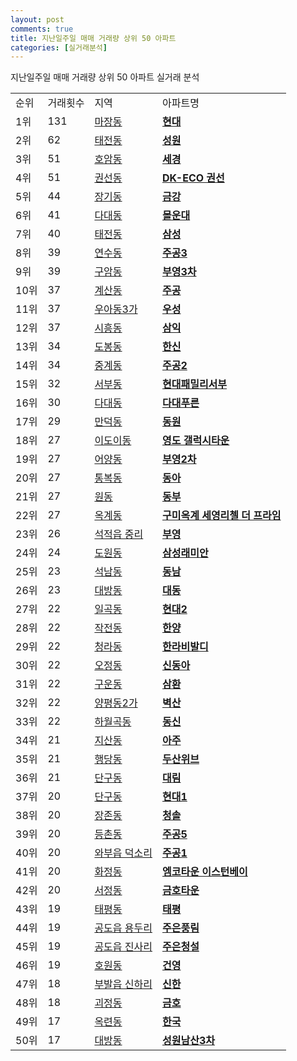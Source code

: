 ```yaml
---
layout: post
comments: true
title: 지난일주일 매매 거래량 상위 50 아파트
categories: [실거래분석]
---
```


지난일주일 매매 거래량 상위 50 아파트 실거래 분석

<table>
  <tr>
    <td>순위</td>
    <td>거래횟수</td>
    <td>지역</td>
    <td>아파트명</td>
  </tr>

  <tr>
    <td>1위</td>
    <td>131</td>
    <td><a href="/실거래가/2021/06/27/11200.html">마장동</a></td>
    <td colspan="4" style="font-weight: bold;"><a href="https://search.naver.com/search.naver?query=마장동 현대">현대</a></td>
  </tr>

  <tr>
    <td>2위</td>
    <td>62</td>
    <td><a href="/실거래가/2021/06/27/41610.html">태전동</a></td>
    <td colspan="4" style="font-weight: bold;"><a href="https://search.naver.com/search.naver?query=태전동 성원">성원</a></td>
  </tr>

  <tr>
    <td>3위</td>
    <td>51</td>
    <td><a href="/실거래가/2021/06/27/43130.html">호암동</a></td>
    <td colspan="4" style="font-weight: bold;"><a href="https://search.naver.com/search.naver?query=호암동 세경">세경</a></td>
  </tr>

  <tr>
    <td>4위</td>
    <td>51</td>
    <td><a href="/실거래가/2021/06/27/41113.html">권선동</a></td>
    <td colspan="4" style="font-weight: bold;"><a href="https://search.naver.com/search.naver?query=권선동 DK-ECO 권선">DK-ECO 권선</a></td>
  </tr>

  <tr>
    <td>5위</td>
    <td>44</td>
    <td><a href="/실거래가/2021/06/27/27290.html">장기동</a></td>
    <td colspan="4" style="font-weight: bold;"><a href="https://search.naver.com/search.naver?query=장기동 금강">금강</a></td>
  </tr>

  <tr>
    <td>6위</td>
    <td>41</td>
    <td><a href="/실거래가/2021/06/27/26380.html">다대동</a></td>
    <td colspan="4" style="font-weight: bold;"><a href="https://search.naver.com/search.naver?query=다대동 몰운대">몰운대</a></td>
  </tr>

  <tr>
    <td>7위</td>
    <td>40</td>
    <td><a href="/실거래가/2021/06/27/27230.html">태전동</a></td>
    <td colspan="4" style="font-weight: bold;"><a href="https://search.naver.com/search.naver?query=태전동 삼성">삼성</a></td>
  </tr>

  <tr>
    <td>8위</td>
    <td>39</td>
    <td><a href="/실거래가/2021/06/27/28185.html">연수동</a></td>
    <td colspan="4" style="font-weight: bold;"><a href="https://search.naver.com/search.naver?query=연수동 주공3">주공3</a></td>
  </tr>

  <tr>
    <td>9위</td>
    <td>39</td>
    <td><a href="/실거래가/2021/06/27/27230.html">구암동</a></td>
    <td colspan="4" style="font-weight: bold;"><a href="https://search.naver.com/search.naver?query=구암동 부영3차">부영3차</a></td>
  </tr>

  <tr>
    <td>10위</td>
    <td>37</td>
    <td><a href="/실거래가/2021/06/27/28245.html">계산동</a></td>
    <td colspan="4" style="font-weight: bold;"><a href="https://search.naver.com/search.naver?query=계산동 주공">주공</a></td>
  </tr>

  <tr>
    <td>11위</td>
    <td>37</td>
    <td><a href="/실거래가/2021/06/27/45113.html">우아동3가</a></td>
    <td colspan="4" style="font-weight: bold;"><a href="https://search.naver.com/search.naver?query=우아동3가 우성">우성</a></td>
  </tr>

  <tr>
    <td>12위</td>
    <td>37</td>
    <td><a href="/실거래가/2021/06/27/11545.html">시흥동</a></td>
    <td colspan="4" style="font-weight: bold;"><a href="https://search.naver.com/search.naver?query=시흥동 삼익">삼익</a></td>
  </tr>

  <tr>
    <td>13위</td>
    <td>34</td>
    <td><a href="/실거래가/2021/06/27/11320.html">도봉동</a></td>
    <td colspan="4" style="font-weight: bold;"><a href="https://search.naver.com/search.naver?query=도봉동 한신">한신</a></td>
  </tr>

  <tr>
    <td>14위</td>
    <td>34</td>
    <td><a href="/실거래가/2021/06/27/11350.html">중계동</a></td>
    <td colspan="4" style="font-weight: bold;"><a href="https://search.naver.com/search.naver?query=중계동 주공2">주공2</a></td>
  </tr>

  <tr>
    <td>15위</td>
    <td>32</td>
    <td><a href="/실거래가/2021/06/27/31170.html">서부동</a></td>
    <td colspan="4" style="font-weight: bold;"><a href="https://search.naver.com/search.naver?query=서부동 현대패밀리서부">현대패밀리서부</a></td>
  </tr>

  <tr>
    <td>16위</td>
    <td>30</td>
    <td><a href="/실거래가/2021/06/27/26380.html">다대동</a></td>
    <td colspan="4" style="font-weight: bold;"><a href="https://search.naver.com/search.naver?query=다대동 다대푸른">다대푸른</a></td>
  </tr>

  <tr>
    <td>17위</td>
    <td>29</td>
    <td><a href="/실거래가/2021/06/27/26320.html">만덕동</a></td>
    <td colspan="4" style="font-weight: bold;"><a href="https://search.naver.com/search.naver?query=만덕동 동원">동원</a></td>
  </tr>

  <tr>
    <td>18위</td>
    <td>27</td>
    <td><a href="/실거래가/2021/06/27/50110.html">이도이동</a></td>
    <td colspan="4" style="font-weight: bold;"><a href="https://search.naver.com/search.naver?query=이도이동 영도 갤럭시타운">영도 갤럭시타운</a></td>
  </tr>

  <tr>
    <td>19위</td>
    <td>27</td>
    <td><a href="/실거래가/2021/06/27/45140.html">어양동</a></td>
    <td colspan="4" style="font-weight: bold;"><a href="https://search.naver.com/search.naver?query=어양동 부영2차">부영2차</a></td>
  </tr>

  <tr>
    <td>20위</td>
    <td>27</td>
    <td><a href="/실거래가/2021/06/27/41220.html">통복동</a></td>
    <td colspan="4" style="font-weight: bold;"><a href="https://search.naver.com/search.naver?query=통복동 동아">동아</a></td>
  </tr>

  <tr>
    <td>21위</td>
    <td>27</td>
    <td><a href="/실거래가/2021/06/27/41370.html">원동</a></td>
    <td colspan="4" style="font-weight: bold;"><a href="https://search.naver.com/search.naver?query=원동 동부">동부</a></td>
  </tr>

  <tr>
    <td>22위</td>
    <td>27</td>
    <td><a href="/실거래가/2021/06/27/47190.html">옥계동</a></td>
    <td colspan="4" style="font-weight: bold;"><a href="https://search.naver.com/search.naver?query=옥계동 구미옥계 세영리첼 더 프라임">구미옥계 세영리첼 더 프라임</a></td>
  </tr>

  <tr>
    <td>23위</td>
    <td>26</td>
    <td><a href="/실거래가/2021/06/27/47850.html">석적읍 중리</a></td>
    <td colspan="4" style="font-weight: bold;"><a href="https://search.naver.com/search.naver?query=석적읍 중리 부영">부영</a></td>
  </tr>

  <tr>
    <td>24위</td>
    <td>24</td>
    <td><a href="/실거래가/2021/06/27/11170.html">도원동</a></td>
    <td colspan="4" style="font-weight: bold;"><a href="https://search.naver.com/search.naver?query=도원동 삼성래미안">삼성래미안</a></td>
  </tr>

  <tr>
    <td>25위</td>
    <td>23</td>
    <td><a href="/실거래가/2021/06/27/28260.html">석남동</a></td>
    <td colspan="4" style="font-weight: bold;"><a href="https://search.naver.com/search.naver?query=석남동 동남">동남</a></td>
  </tr>

  <tr>
    <td>26위</td>
    <td>23</td>
    <td><a href="/실거래가/2021/06/27/48123.html">대방동</a></td>
    <td colspan="4" style="font-weight: bold;"><a href="https://search.naver.com/search.naver?query=대방동 대동">대동</a></td>
  </tr>

  <tr>
    <td>27위</td>
    <td>22</td>
    <td><a href="/실거래가/2021/06/27/29170.html">일곡동</a></td>
    <td colspan="4" style="font-weight: bold;"><a href="https://search.naver.com/search.naver?query=일곡동 현대2">현대2</a></td>
  </tr>

  <tr>
    <td>28위</td>
    <td>22</td>
    <td><a href="/실거래가/2021/06/27/28245.html">작전동</a></td>
    <td colspan="4" style="font-weight: bold;"><a href="https://search.naver.com/search.naver?query=작전동 한양">한양</a></td>
  </tr>

  <tr>
    <td>29위</td>
    <td>22</td>
    <td><a href="/실거래가/2021/06/27/28260.html">청라동</a></td>
    <td colspan="4" style="font-weight: bold;"><a href="https://search.naver.com/search.naver?query=청라동 한라비발디">한라비발디</a></td>
  </tr>

  <tr>
    <td>30위</td>
    <td>22</td>
    <td><a href="/실거래가/2021/06/27/30230.html">오정동</a></td>
    <td colspan="4" style="font-weight: bold;"><a href="https://search.naver.com/search.naver?query=오정동 신동아">신동아</a></td>
  </tr>

  <tr>
    <td>31위</td>
    <td>22</td>
    <td><a href="/실거래가/2021/06/27/41113.html">구운동</a></td>
    <td colspan="4" style="font-weight: bold;"><a href="https://search.naver.com/search.naver?query=구운동 삼환">삼환</a></td>
  </tr>

  <tr>
    <td>32위</td>
    <td>22</td>
    <td><a href="/실거래가/2021/06/27/11560.html">양평동2가</a></td>
    <td colspan="4" style="font-weight: bold;"><a href="https://search.naver.com/search.naver?query=양평동2가 벽산">벽산</a></td>
  </tr>

  <tr>
    <td>33위</td>
    <td>22</td>
    <td><a href="/실거래가/2021/06/27/11290.html">하월곡동</a></td>
    <td colspan="4" style="font-weight: bold;"><a href="https://search.naver.com/search.naver?query=하월곡동 동신">동신</a></td>
  </tr>

  <tr>
    <td>34위</td>
    <td>21</td>
    <td><a href="/실거래가/2021/06/27/41220.html">지산동</a></td>
    <td colspan="4" style="font-weight: bold;"><a href="https://search.naver.com/search.naver?query=지산동 아주">아주</a></td>
  </tr>

  <tr>
    <td>35위</td>
    <td>21</td>
    <td><a href="/실거래가/2021/06/27/11200.html">행당동</a></td>
    <td colspan="4" style="font-weight: bold;"><a href="https://search.naver.com/search.naver?query=행당동 두산위브">두산위브</a></td>
  </tr>

  <tr>
    <td>36위</td>
    <td>21</td>
    <td><a href="/실거래가/2021/06/27/42130.html">단구동</a></td>
    <td colspan="4" style="font-weight: bold;"><a href="https://search.naver.com/search.naver?query=단구동 대림">대림</a></td>
  </tr>

  <tr>
    <td>37위</td>
    <td>20</td>
    <td><a href="/실거래가/2021/06/27/42130.html">단구동</a></td>
    <td colspan="4" style="font-weight: bold;"><a href="https://search.naver.com/search.naver?query=단구동 현대1">현대1</a></td>
  </tr>

  <tr>
    <td>38위</td>
    <td>20</td>
    <td><a href="/실거래가/2021/06/27/44200.html">장존동</a></td>
    <td colspan="4" style="font-weight: bold;"><a href="https://search.naver.com/search.naver?query=장존동 청솔">청솔</a></td>
  </tr>

  <tr>
    <td>39위</td>
    <td>20</td>
    <td><a href="/실거래가/2021/06/27/11500.html">등촌동</a></td>
    <td colspan="4" style="font-weight: bold;"><a href="https://search.naver.com/search.naver?query=등촌동 주공5">주공5</a></td>
  </tr>

  <tr>
    <td>40위</td>
    <td>20</td>
    <td><a href="/실거래가/2021/06/27/41360.html">와부읍 덕소리</a></td>
    <td colspan="4" style="font-weight: bold;"><a href="https://search.naver.com/search.naver?query=와부읍 덕소리 주공1">주공1</a></td>
  </tr>

  <tr>
    <td>41위</td>
    <td>20</td>
    <td><a href="/실거래가/2021/06/27/31170.html">화정동</a></td>
    <td colspan="4" style="font-weight: bold;"><a href="https://search.naver.com/search.naver?query=화정동 엠코타운 이스턴베이">엠코타운 이스턴베이</a></td>
  </tr>

  <tr>
    <td>42위</td>
    <td>20</td>
    <td><a href="/실거래가/2021/06/27/41220.html">서정동</a></td>
    <td colspan="4" style="font-weight: bold;"><a href="https://search.naver.com/search.naver?query=서정동 금호타운">금호타운</a></td>
  </tr>

  <tr>
    <td>43위</td>
    <td>19</td>
    <td><a href="/실거래가/2021/06/27/30140.html">태평동</a></td>
    <td colspan="4" style="font-weight: bold;"><a href="https://search.naver.com/search.naver?query=태평동 태평">태평</a></td>
  </tr>

  <tr>
    <td>44위</td>
    <td>19</td>
    <td><a href="/실거래가/2021/06/27/41550.html">공도읍 용두리</a></td>
    <td colspan="4" style="font-weight: bold;"><a href="https://search.naver.com/search.naver?query=공도읍 용두리 주은풍림">주은풍림</a></td>
  </tr>

  <tr>
    <td>45위</td>
    <td>19</td>
    <td><a href="/실거래가/2021/06/27/41550.html">공도읍 진사리</a></td>
    <td colspan="4" style="font-weight: bold;"><a href="https://search.naver.com/search.naver?query=공도읍 진사리 주은청설">주은청설</a></td>
  </tr>

  <tr>
    <td>46위</td>
    <td>19</td>
    <td><a href="/실거래가/2021/06/27/41150.html">호원동</a></td>
    <td colspan="4" style="font-weight: bold;"><a href="https://search.naver.com/search.naver?query=호원동 건영">건영</a></td>
  </tr>

  <tr>
    <td>47위</td>
    <td>18</td>
    <td><a href="/실거래가/2021/06/27/41500.html">부발읍 신하리</a></td>
    <td colspan="4" style="font-weight: bold;"><a href="https://search.naver.com/search.naver?query=부발읍 신하리 신한">신한</a></td>
  </tr>

  <tr>
    <td>48위</td>
    <td>18</td>
    <td><a href="/실거래가/2021/06/27/26380.html">괴정동</a></td>
    <td colspan="4" style="font-weight: bold;"><a href="https://search.naver.com/search.naver?query=괴정동 금호">금호</a></td>
  </tr>

  <tr>
    <td>49위</td>
    <td>17</td>
    <td><a href="/실거래가/2021/06/27/28185.html">옥련동</a></td>
    <td colspan="4" style="font-weight: bold;"><a href="https://search.naver.com/search.naver?query=옥련동 한국">한국</a></td>
  </tr>

  <tr>
    <td>50위</td>
    <td>17</td>
    <td><a href="/실거래가/2021/06/27/48123.html">대방동</a></td>
    <td colspan="4" style="font-weight: bold;"><a href="https://search.naver.com/search.naver?query=대방동 성원남산3차">성원남산3차</a></td>
  </tr>

</table>
